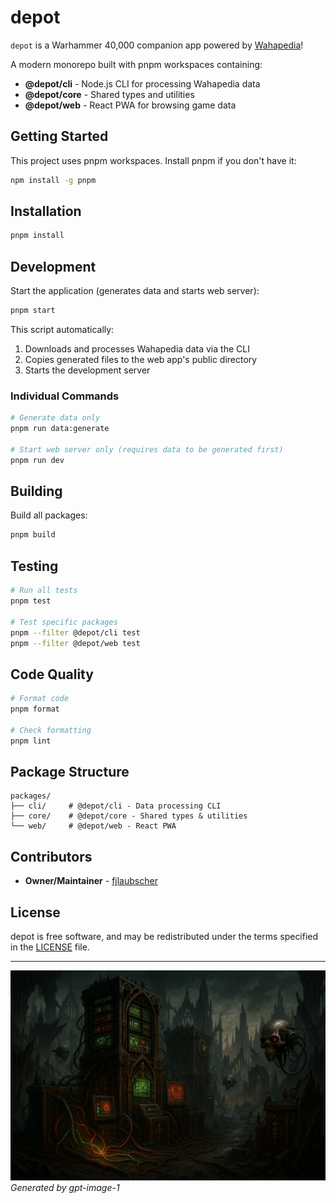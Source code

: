 # depot

`depot` is a Warhammer 40,000 companion app powered by [Wahapedia](https://wahapedia.ru)!

A modern monorepo built with pnpm workspaces containing:
- **@depot/cli** - Node.js CLI for processing Wahapedia data
- **@depot/core** - Shared types and utilities
- **@depot/web** - React PWA for browsing game data

## Getting Started

This project uses pnpm workspaces. Install pnpm if you don't have it:

```bash
npm install -g pnpm
```

## Installation

```bash
pnpm install
```

## Development

Start the application (generates data and starts web server):

```bash
pnpm start
```

This script automatically:
1. Downloads and processes Wahapedia data via the CLI
2. Copies generated files to the web app's public directory
3. Starts the development server

### Individual Commands

```bash
# Generate data only
pnpm run data:generate

# Start web server only (requires data to be generated first)
pnpm run dev
```

## Building

Build all packages:

```bash
pnpm build
```

## Testing

```bash
# Run all tests
pnpm test

# Test specific packages
pnpm --filter @depot/cli test
pnpm --filter @depot/web test
```

## Code Quality

```bash
# Format code
pnpm format

# Check formatting
pnpm lint
```

## Package Structure

```
packages/
├── cli/     # @depot/cli - Data processing CLI
├── core/    # @depot/core - Shared types & utilities  
└── web/     # @depot/web - React PWA
```

## Contributors

- **Owner/Maintainer** - [fjlaubscher](https://github.com/fjlaubscher)

## License

depot is free software, and may be redistributed under the terms specified in the [LICENSE](LICENSE.md) file.

---

![Depot](depot.jpeg)
*Generated by gpt-image-1*